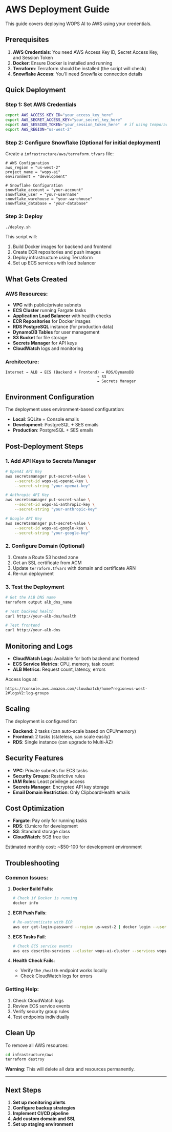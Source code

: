 # AWS Deployment Guide

This guide covers deploying WOPS AI to AWS using your credentials.

## Prerequisites

1. **AWS Credentials**: You need AWS Access Key ID, Secret Access Key, and Session Token
2. **Docker**: Ensure Docker is installed and running
3. **Terraform**: Terraform should be installed (the script will check)
4. **Snowflake Access**: You'll need Snowflake connection details

## Quick Deployment

### Step 1: Set AWS Credentials

```bash
export AWS_ACCESS_KEY_ID="your_access_key_here"
export AWS_SECRET_ACCESS_KEY="your_secret_key_here"
export AWS_SESSION_TOKEN="your_session_token_here"  # if using temporary credentials
export AWS_REGION="us-west-2"
```

### Step 2: Configure Snowflake (Optional for initial deployment)

Create a `infrastructure/aws/terraform.tfvars` file:

```hcl
# AWS Configuration
aws_region = "us-west-2"
project_name = "wops-ai"
environment = "development"

# Snowflake Configuration
snowflake_account = "your-account"
snowflake_user = "your-username"
snowflake_warehouse = "your-warehouse"
snowflake_database = "your-database"
```

### Step 3: Deploy

```bash
./deploy.sh
```

This script will:
1. Build Docker images for backend and frontend
2. Create ECR repositories and push images
3. Deploy infrastructure using Terraform
4. Set up ECS services with load balancer

## What Gets Created

### AWS Resources:
- **VPC** with public/private subnets
- **ECS Cluster** running Fargate tasks
- **Application Load Balancer** with health checks
- **ECR Repositories** for Docker images
- **RDS PostgreSQL** instance (for production data)
- **DynamoDB Tables** for user management
- **S3 Bucket** for file storage
- **Secrets Manager** for API keys
- **CloudWatch** logs and monitoring

### Architecture:
```
Internet → ALB → ECS (Backend + Frontend) → RDS/DynamoDB
                                        → S3
                                        → Secrets Manager
```

## Environment Configuration

The deployment uses environment-based configuration:

- **Local**: SQLite + Console emails
- **Development**: PostgreSQL + SES emails
- **Production**: PostgreSQL + SES emails

## Post-Deployment Steps

### 1. Add API Keys to Secrets Manager

```bash
# OpenAI API Key
aws secretsmanager put-secret-value \
    --secret-id wops-ai-openai-key \
    --secret-string "your-openai-key"

# Anthropic API Key
aws secretsmanager put-secret-value \
    --secret-id wops-ai-anthropic-key \
    --secret-string "your-anthropic-key"

# Google API Key
aws secretsmanager put-secret-value \
    --secret-id wops-ai-google-key \
    --secret-string "your-google-key"
```

### 2. Configure Domain (Optional)

1. Create a Route 53 hosted zone
2. Get an SSL certificate from ACM
3. Update `terraform.tfvars` with domain and certificate ARN
4. Re-run deployment

### 3. Test the Deployment

```bash
# Get the ALB DNS name
terraform output alb_dns_name

# Test backend health
curl http://your-alb-dns/health

# Test frontend
curl http://your-alb-dns
```

## Monitoring and Logs

- **CloudWatch Logs**: Available for both backend and frontend
- **ECS Service Metrics**: CPU, memory, task count
- **ALB Metrics**: Request count, latency, errors

Access logs at:
```
https://console.aws.amazon.com/cloudwatch/home?region=us-west-2#logsV2:log-groups
```

## Scaling

The deployment is configured for:
- **Backend**: 2 tasks (can auto-scale based on CPU/memory)
- **Frontend**: 2 tasks (stateless, can scale easily)
- **RDS**: Single instance (can upgrade to Multi-AZ)

## Security Features

- **VPC**: Private subnets for ECS tasks
- **Security Groups**: Restrictive rules
- **IAM Roles**: Least privilege access
- **Secrets Manager**: Encrypted API key storage
- **Email Domain Restriction**: Only ClipboardHealth emails

## Cost Optimization

- **Fargate**: Pay only for running tasks
- **RDS**: t3.micro for development
- **S3**: Standard storage class
- **CloudWatch**: 5GB free tier

Estimated monthly cost: ~$50-100 for development environment

## Troubleshooting

### Common Issues:

1. **Docker Build Fails**:
   ```bash
   # Check if Docker is running
   docker info
   ```

2. **ECR Push Fails**:
   ```bash
   # Re-authenticate with ECR
   aws ecr get-login-password --region us-west-2 | docker login --username AWS --password-stdin YOUR_ACCOUNT.dkr.ecr.us-west-2.amazonaws.com
   ```

3. **ECS Tasks Fail**:
   ```bash
   # Check ECS service events
   aws ecs describe-services --cluster wops-ai-cluster --services wops-ai-backend
   ```

4. **Health Check Fails**:
   - Verify the `/health` endpoint works locally
   - Check CloudWatch logs for errors

### Getting Help:

1. Check CloudWatch logs
2. Review ECS service events
3. Verify security group rules
4. Test endpoints individually

## Clean Up

To remove all AWS resources:

```bash
cd infrastructure/aws
terraform destroy
```

**Warning**: This will delete all data and resources permanently.

---

## Next Steps

1. **Set up monitoring alerts**
2. **Configure backup strategies**
3. **Implement CI/CD pipeline**
4. **Add custom domain and SSL**
5. **Set up staging environment**